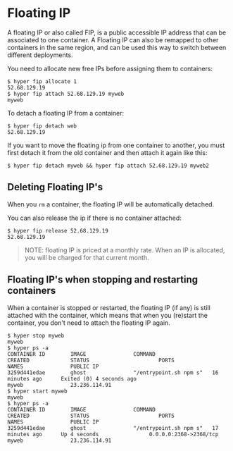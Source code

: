 # Floating IP

A floating IP or also called FIP, is a public accessible IP address that can be associated to one container. A Floating IP can also be remapped to other containers in the same region, and can be used this way to switch between different deployments.

You need to allocate new free IPs before assigning them to containers:

    $ hyper fip allocate 1
    52.68.129.19
    $ hyper fip attach 52.68.129.19 myweb
    myweb

To detach a floating IP from a container:

    $ hyper fip detach web
    52.68.129.19

If you want to move the floating ip from one container to another, you must first detach it from the old container and then attach it again like this:

    $ hyper fip detach myweb && hyper fip attach 52.68.129.19 myweb2

## Deleting Floating IP's

When you `rm` a container, the floating IP will be automatically detached.

You can also release the ip if there is no container attached:

    $ hyper fip release 52.68.129.19
    52.68.129.19

> NOTE: floating IP is priced at a monthly rate. When an IP is allocated, you will be charged for that current month.

## Floating IP's when stopping and restarting containers

When a container is stopped or restarted, the floating IP (if any) is still attached with the container, which means that when you (re)start the container, you don't need to attach the floating IP again.

    $ hyper stop myweb
    myweb
    $ hyper ps -a
	CONTAINER ID        IMAGE               COMMAND                  CREATED             STATUS                      PORTS                      NAMES               PUBLIC IP
	3259d441edae        ghost               "/entrypoint.sh npm s"   16 minutes ago      Exited (0) 4 seconds ago                               myweb          		23.236.114.91
    $ hyper start myweb
    myweb
    $ hyper ps -a
    CONTAINER ID        IMAGE               COMMAND                  CREATED             STATUS                      PORTS                      NAMES               PUBLIC IP
	3259d441edae        ghost               "/entrypoint.sh npm s"   17 minutes ago      Up 4 seconds                0.0.0.0:2368->2368/tcp     myweb        		23.236.114.91
